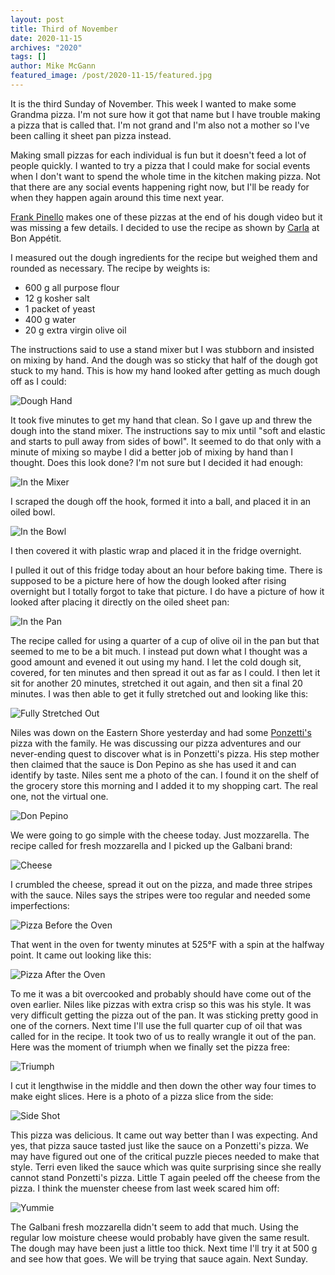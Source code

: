 ```yaml
---
layout: post
title: Third of November
date: 2020-11-15
archives: "2020"
tags: []
author: Mike McGann
featured_image: /post/2020-11-15/featured.jpg
---
```


It is the third Sunday of November. This week I wanted to make some Grandma
pizza. I'm not sure how it got that name but I have trouble making a pizza that
is called that. I'm not grand and I'm also not a mother so I've been calling it
sheet pan pizza instead.

Making small pizzas for each individual is fun but it doesn't feed a lot of
people quickly. I wanted to try a pizza that I could make for social events
when I don't want to spend the whole time in the kitchen making pizza. Not that
there are any social events happening right now, but I'll be ready for when
they happen again around this time next year.

[Frank Pinello](https://www.youtube.com/watch?v=whnvQBhXh3A) makes one of these
pizzas at the end of his dough video but it was missing a few details. I
decided to use the recipe as shown by
[Carla](https://www.youtube.com/watch?v=R5bYP2NlAf4) at Bon Appétit.

I measured out the dough ingredients for the recipe but weighed them and
rounded as necessary. The recipe by weights is:

- 600 g all purpose flour
- 12 g kosher salt
- 1 packet of yeast
- 400 g water
- 20 g extra virgin olive oil

The instructions said to use a stand mixer but I was stubborn and insisted
on mixing by hand. And the dough was so sticky that half of the dough got
stuck to my hand. This is how my hand looked after getting as much dough
off as I could:

![Dough Hand](hand.tn.jpg)

It took five minutes to get my hand that clean. So I gave up and threw the
dough into the stand mixer. The instructions say to mix until "soft and elastic
and starts to pull away from sides of bowl". It seemed to do that only
with a minute of mixing so maybe I did a better job of mixing by hand than
I thought. Does this look done? I'm not sure but I decided it had enough:

![In the Mixer](mixer.tn.jpg)

I scraped the dough off the hook, formed it into a ball, and placed it in
an oiled bowl.

![In the Bowl](dough_bowl.tn.jpg)

I then covered it with plastic wrap and placed it in the fridge overnight.

I pulled it out of this fridge today about an hour before baking time. There
is supposed to be a picture here of how the dough looked after rising
overnight but I totally forgot to take that picture. I do have a picture
of how it looked after placing it directly on the oiled sheet pan:

![In the Pan](dough_pan.tn.jpg)

The recipe called for using a quarter of a cup of olive oil in the pan but that
seemed to me to be a bit much. I instead put down what I thought was a good
amount and evened it out using my hand. I let the cold dough sit, covered, for
ten minutes and then spread it out as far as I could. I then let it sit for
another 20 minutes, stretched it out again, and then sit a final 20 minutes. I
was then able to get it fully stretched out and looking like this:

![Fully Stretched Out](stretch.tn.jpg)

Niles was down on the Eastern Shore yesterday and had some
[Ponzetti's](https://www.facebook.com/ponzettis/) pizza with the family. He was
discussing our pizza adventures and our never-ending quest to discover what is
in Ponzetti's pizza. His step mother then claimed that the sauce is Don Pepino
as she has used it and can identify by taste. Niles sent me a photo of the
can. I found it on the shelf of the grocery store this morning and I added it to
my shopping cart. The real one, not the virtual one.

![Don Pepino](don_pepino.tn.jpg)

We were going to go simple with the cheese today. Just mozzarella. The
recipe called for fresh mozzarella and I picked up the Galbani brand:

![Cheese](moz.tn.jpg)

I crumbled the cheese, spread it out on the pizza, and made three stripes
with the sauce. Niles says the stripes were too regular and needed some
imperfections:

![Pizza Before the Oven](pizza_before.tn.jpg)

That went in the oven for twenty minutes at 525°F with a spin at the halfway
point. It came out looking like this:

![Pizza After the Oven](pizza_after.tn.jpg)

To me it was a bit overcooked and probably should have come out of the oven
earlier. Niles like pizzas with extra crisp so this was his style. It was
very difficult getting the pizza out of the pan. It was sticking pretty good
in one of the corners. Next time I'll use the full quarter cup of oil that
was called for in the recipe. It took two of us to really wrangle it out
of the pan. Here was the moment of triumph when we finally set the
pizza free:

![Triumph](triumph.tn.jpg)

I cut it lengthwise in the middle and then down the other way four times to
make eight slices. Here is a photo of a pizza slice from the side:

![Side Shot](side_shot.tn.jpg)

This pizza was delicious. It came out way better than I was expecting. And
yes, that pizza sauce tasted just like the sauce on a Ponzetti's pizza.
We may have figured out one of the critical puzzle pieces needed to
make that style. Terri even liked the sauce which was quite surprising since
she really cannot stand Ponzetti's pizza. Little T again peeled off the
cheese from the pizza. I think the muenster cheese from last week scared
him off:

![Yummie](yummie.tn.jpg)

The Galbani fresh mozzarella didn't seem to add that much. Using the regular
low moisture cheese would probably have given the same result. The dough may
have been just a little too thick. Next time I'll try it at 500 g and see how
that goes. We will be trying that sauce again. Next Sunday.




